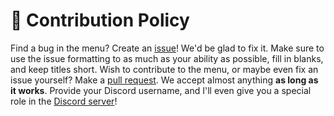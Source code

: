 ﻿# 💞 Contribution Policy
Find a bug in the menu? Create an [issue](https://github.com/iiDk-the-actual/iis.Stupid.Menu/issues)! We'd be glad to fix it. Make sure to use the issue formatting to as much as your ability as possible, fill in blanks, and keep titles short.
Wish to contribute to the menu, or maybe even fix an issue yourself? Make a [pull request](https://github.com/iiDk-the-actual/iis.Stupid.Menu/issues). We accept almost anything **as long as it works**. Provide your Discord username, and I'll even give you a special role in the [Discord server](https://discord.gg/iidk)!
